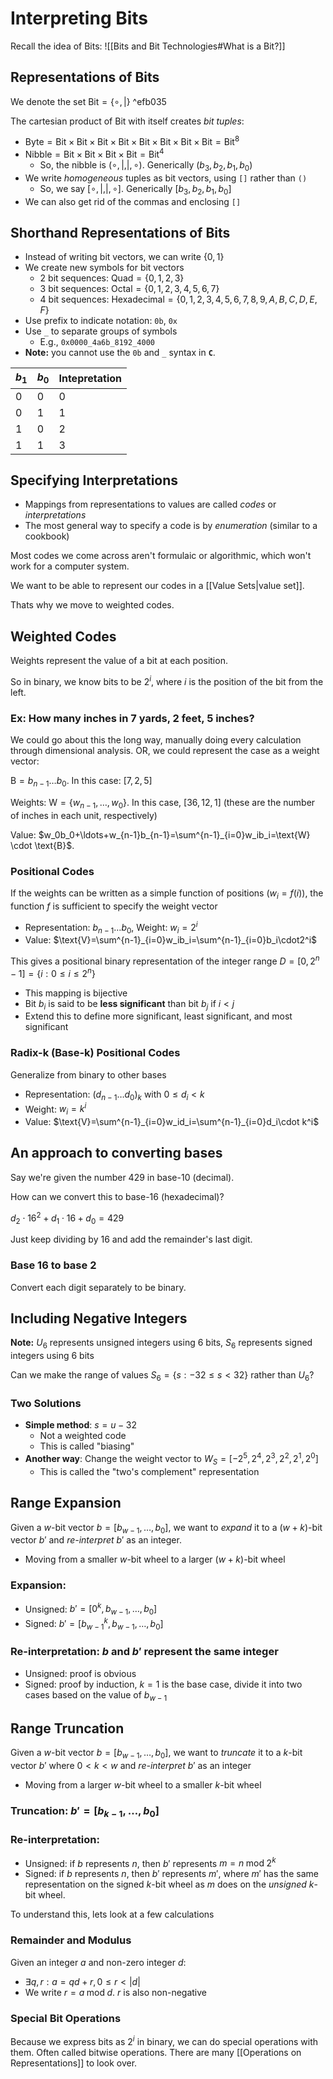 # Interpreting Bits

Recall the idea of Bits:
![[Bits and Bit Technologies#What is a Bit?]]

## Representations of Bits

We denote the set $\text{Bit}=\{\circ, |\}$ ^efb035

The cartesian product of $\text{Bit}$ with itself creates _bit tuples_:

- $\text{Byte}=\text{Bit}\times\text{Bit}\times\text{Bit}\times\text{Bit}\times\text{Bit}\times\text{Bit}\times\text{Bit}\times\text{Bit}=\text{Bit}^8$
- $\text{Nibble}=\text{Bit}\times\text{Bit}\times\text{Bit}\times\text{Bit}=\text{Bit}^4$
  - So, the nibble is $(\circ, |, |, \circ)$. Generically $(b_3, b_2, b_1, b_0)$
- We write _homogeneous_ tuples as bit vectors, using `[]` rather than `()`
  - So, we say $[\circ, |, |, \circ]$. Generically $[b_3, b_2, b_1, b_0]$
- We can also get rid of the commas and enclosing `[]`

## Shorthand Representations of Bits

- Instead of writing bit vectors, we can write $\{0,1\}$
- We create new symbols for bit vectors
  - 2 bit sequences: $\text{Quad}=\{0,1,2,3\}$
  - 3 bit sequences: $\text{Octal}=\{0,1,2,3,4,5,6,7\}$
  - 4 bit sequences: $\text{Hexadecimal}=\{0,1,2,3,4,5,6,7,8,9,A,B,C,D,E,F\}$
- Use prefix to indicate notation: `0b`, `0x`
- Use `_` to separate groups of symbols
  - E.g., `0x0000_4a6b_8192_4000`
- **Note:** you cannot use the `0b` and `_` syntax in **`C`**.

| $b_1$ | $b_0$ | Intepretation |
| ----- | ----- | ------------- |
| 0     | 0     | 0             |
| 0     | 1     | 1             |
| 1     | 0     | 2             |
| 1     | 1     | 3             |

## Specifying Interpretations

- Mappings from representations to values are called _codes_ or _interpretations_
- The most general way to specify a code is by _enumeration_ (similar to a cookbook)

Most codes we come across aren't formulaic or algorithmic, which won't work for a computer system.

We want to be able to represent our codes in a [[Value Sets|value set]].

Thats why we move to weighted codes.

## Weighted Codes

Weights represent the value of a bit at each position.

So in binary, we know bits to be $2^i$, where $i$ is the position of the bit from the left.

### Ex: How many inches in 7 yards, 2 feet, 5 inches?

We could go about this the long way, manually doing every calculation through dimensional analysis. OR, we could represent the case as a weight vector:

$\text{B}=b_{n-1}\ldots b_0$. In this case: $[7, 2, 5]$

Weights: $\text{W}=\{w_{n-1},\ldots,w_0\}$. In this case, $[36,12,1]$ (these are the number of inches in each unit, respectively)

Value: $w_0b_0+\ldots+w_{n-1}b_{n-1}=\sum^{n-1}_{i=0}w_ib_i=\text{W} \cdot \text{B}$.

### Positional Codes

If the weights can be written as a simple function of positions ($w_i=f(i)$), the function $f$ is sufficient to specify the weight vector

- Representation: $b_{n-1}\ldots b_0$, Weight: $w_i=2^i$
- Value: $\text{V}=\sum^{n-1}_{i=0}w_ib_i=\sum^{n-1}_{i=0}b_i\cdot2^i$

This gives a positional binary representation of the integer range $D=[0,2^n-1]=\{i:0\leq i\leq 2^n\}$

- This mapping is bijective
- Bit $b_i$ is said to be **less significant** than bit $b_j$ if $i<j$
- Extend this to define more significant, least significant, and most significant

### Radix-k (Base-k) Positional Codes

Generalize from binary to other bases

- Representation: $(d_{n-1}\ldots d_0)_k$ with $0\leq d_i< k$
- Weight: $w_i=k^i$
- Value: $\text{V}=\sum^{n-1}_{i=0}w_id_i=\sum^{n-1}_{i=0}d_i\cdot k^i$

## An approach to converting bases

Say we're given the number $429$ in base-10 (decimal).

How can we convert this to base-16 (hexadecimal)?

$d_2\cdot 16^2 + d_1\cdot 16 + d_0 = 429$

Just keep dividing by 16 and add the remainder's last digit.

### Base 16 to base 2

Convert each digit separately to be binary.

## Including Negative Integers

**Note:** $U_6$ represents unsigned integers using 6 bits, $S_6$ represents signed integers using 6 bits

Can we make the range of values $S_6=\{s: -32\leq s < 32\}$ rather than $U_6$?

### Two Solutions

- **Simple method**: $s=u-32$
  - Not a weighted code
  - This is called "biasing"
- **Another way**: Change the weight vector to $W_S=[-2^5, 2^4, 2^3, 2^2, 2^1, 2^0]$
  - This is called the "two's complement" representation

## Range Expansion

Given a $w$-bit vector $b=[b_{w-1}, \ldots, b_0]$, we want to _expand_ it to a $(w+k$)-bit vector $b'$ and _re-interpret_ $b'$ as an integer.

- Moving from a smaller $w$-bit wheel to a larger $(w+k)$-bit wheel

### Expansion:

- Unsigned: $b'=[0^k, b_{w-1}, \ldots, b_0]$
- Signed: $b'=[b^k_{w-1}, b_{w-1},\ldots, b_0]$

### Re-interpretation: $b$ and $b'$ represent the same integer

- Unsigned: proof is obvious
- Signed: proof by induction, $k=1$ is the base case, divide it into two cases based on the value of $b_{w-1}$

## Range Truncation

Given a $w$-bit vector $b=[b_{w-1},\ldots, b_0]$, we want to _truncate_ it to a $k$-bit vector $b'$ where $0<k<w$ and _re-interpret_ $b'$ as an integer

- Moving from a larger $w$-bit wheel to a smaller $k$-bit wheel

### Truncation: $b'=[b_{k-1},\ldots,b_0]$

### Re-interpretation:

- Unsigned: if $b$ represents $n$, then $b'$ represents $m=n\;\text{mod}\;2^k$
- Signed: if $b$ represents $n$, then $b'$ represents $m'$, where $m'$ has the same representation on the signed $k$-bit wheel as $m$ does on the _unsigned_ $k$-bit wheel.

To understand this, lets look at a few calculations

### Remainder and Modulus

Given an integer $a$ and non-zero integer $d$:

- $\exists q, r: a=qd+r, 0\leq r < |d|$
- We write $r=a\;\text{mod}\;d$. $r$ is also non-negative

### Special Bit Operations

Because we express bits as $2^i$ in binary, we can do special operations with them. Often called bitwise operations. There are many [[Operations on Representations]] to look over.
